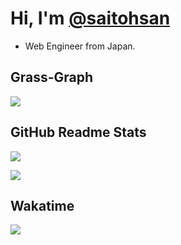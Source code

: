 # Hi, I'm [@saitohsan](https://github.com/saitohsan/saitohsan/)

* Web Engineer from Japan.

## Grass-Graph

[![](https://grass-graph.moshimo.works/images/saitohsan.png)](https://grass-graph.moshimo.works/)

## GitHub Readme Stats

[![](https://github-readme-stats.vercel.app/api?username=saitohsan)](https://github.com/anuraghazra/github-readme-stats)

[![](https://github-readme-stats.vercel.app/api/top-langs/?username=saitohsan&layout=default)](https://github.com/anuraghazra/github-readme-stats)

## Wakatime

<a href="https://wakatime.com"><img src="https://wakatime.com/share/@saitohsan/66af25fc-6b0e-4388-8d1f-0c3d0504e200.png" /></a>
